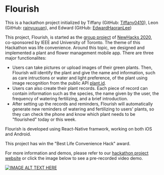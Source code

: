 # Flourish

This is a hackathon project initialized by Tiffany (GitHub: [Tiffany0410](https://github.com/Tiffany0410)), Leon (GitHub: [rainyuxuan](https://github.com/rainyuxuan)), and Edward (GitHub: [EdwardHaoranLee](https://github.com/EdwardHaoranLee))

This project, Flourish, is started as the [group project](https://devpost.com/software/flourish-v8a513) of [NewHacks 2020](https://newhacks2020.devpost.com), co-sponsored by IEEE and University of Toronto. The theme of this Hackathon was life convenience. Around this topic, we designed and implemented a plant and flower management mobile app. There are three major functionalites: 
- Users can take pictures or upload images of their green plants. Then, Flourish will identify the plant and give the name and information, such as care intructions or water and light preference, of the plant using image recognition from the public API [plant.id](https://plant.id).
- Users can also create their plant records. Each piece of record can contain information such as the species, the name given by the user, the frequency of watering fertilizing, and a brief introduction.
- After setting up the records and reminders, Flourish will automatically generate new reminders of watering and fertilizing to users' plants, so they can check the phone and know which plant needs to be "flourished" today or this week.

Flourish is developed using React-Native framwork, working on both iOS and Android.

This project has win the "Best Life Convenience Hack" award.

For more information and demos, please refer to our [hackathon project website](https://devpost.com/software/flourish-v8a513) or click the image below to see a pre-recorded video demo. 


[![IMAGE ALT TEXT HERE](https://img.youtube.com/vi/gkUOp41keC0/0.jpg)](https://www.youtube.com/watch?v=gkUOp41keC0)